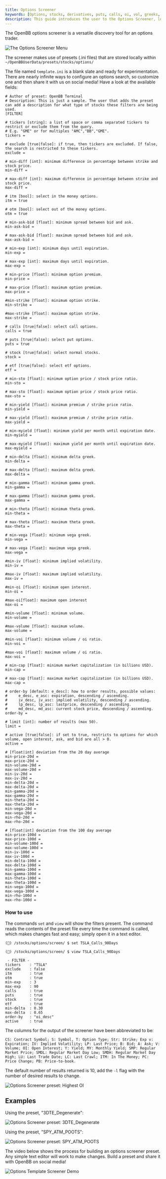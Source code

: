 ```yaml
---
title: Options Screener
keywords: [Options, stocks, derivatives, puts, calls, oi, vol, greeks, bid, ask, last, lp, price, delta, theta, gamma, interest, screener, dte, expiration, expiry, screen]
description: This guide introduces the user to the Options Screener, located within the Options Menu, and provides examples for how to use.
---
```

The OpenBB options screener is a versatile discovery tool for an options trader.

![The Options Screener Menu](https://user-images.githubusercontent.com/85772166/172467269-8752d7fe-a9c6-4cf6-bc6f-3f5a011037e4.png)

The screener makes use of presets (.ini files) that are stored locally within `~/OpenBBUserData/presets/stocks/options/`

The file named `template.ini` is a blank slate and ready for experimentation. There are nearly infinite ways to configure an options search, so customize one and then share it with us on social media! Have a look at the available fields:

````
# Author of preset: OpenBB Terminal
# Description: This is just a sample. The user that adds the preset can add a description for what type of stocks these filters are being used.
[FILTER]

# tickers [string]: a list of space or comma separated tickers to restrict or exclude them from the query.
# E.g. "GME" or for multiples "AMC","BB","GME".
tickers =

# exclude [true|false]: if true, then tickers are excluded. If false, the search is restricted to these tickers.
exclude =

# min-diff [int]: minimum difference in percentage between strike and stock price.
min-diff =

# max-diff [int]: maximum difference in percentage between strike and stock price.
max-diff =

# itm [bool]: select in the money options.
itm = true

# otm [bool]: select out of the money options.
otm = true

# min-ask-bid [float]: minimum spread between bid and ask.
min-ask-bid =

# max-ask-bid [float]: maximum spread between bid and ask.
max-ask-bid =

# min-exp [int]: minimum days until expiration.
min-exp =

# max-exp [int]: maximum days until expiration.
max-exp =

# min-price [float]: minimum option premium.
min-price =

# max-price [float]: maximum option premium.
max-price =

#min-strike [float]: minimum option strike.
min-strike =

#max-strike [float]: maximum option strike.
max-strike =

# calls [true|false]: select call options.
calls = true

# puts [true|false]: select put options.
puts = true

# stock [true|false]: select normal stocks.
stock =

# etf [true|false]: select etf options.
etf =

# min-sto [float]: minimum option price / stock price ratio.
min-sto =

# max-sto [float]: maximum option price / stock price ratio.
max-sto =

# min-yield [float]: minimum premium / strike price ratio.
min-yield =

# max-yield [float]: maximum premium / strike price ratio.
max-yield =

# min-myield [float]: minimum yield per month until expiration date.
min-myield =

# max-myield [float]: maximum yield per month until expiration date.
max-myield =

# min-delta [float]: minimum delta greek.
min-delta =

# max-delta [float]: maximum delta greek.
max-delta =

# min-gamma [float]: minimum gamma greek.
min-gamma =

# max-gamma [float]: maximum gamma greek.
max-gamma =

# min-theta [float]: minimum theta greek.
min-theta =

# max-theta [float]: maximum theta greek.
max-theta =

# min-vega [float]: minimum vega greek.
min-vega =

# max-vega [float]: maximum vega greek.
max-vega =

#min-iv [float]: minimum implied volatility.
min-iv =

#max-iv [float]: maximum implied volatility.
max-iv =

#min-oi [float]: minimum open interest.
min-oi =

#max-oi[float]: maximum open interest
max-oi =

#min-volume [float]: minimum volume.
min-volume =

#max-volume [float]: maximum volume.
max-volume =

#min-voi [float]: minimum volume / oi ratio.
min-voi =

#max-voi [float]: maximum volume / oi ratio.
max-voi =

# min-cap [float]: minimum market capitalization (in billions USD).
min-cap =

# max-cap [float]: maximum market capitalization (in billions USD).
max-cap =

# order-by [default: e_desc]: how to order results, possible values:
#     e_desc, e_asc: expiration, descending / ascending.
#     iv_desc, iv_asc: implied volatility, descending / ascending.
#     lp_desc, lp_asc: lastprice, descending / ascending.
#     md_desc, md_asc: current stock price, descending / ascending.
order-by =

# limit [int]: number of results (max 50).
limit =

# active [true|false]: if set to true, restricts to options for which volume, open interest, ask, and bid are all > 0.
active =

# [float|int] deviation from the 20 day average
min-price-20d =
max-price-20d =
min-volume-20d =
max-volume-20d =
min-iv-20d =
max-iv-20d =
min-delta-20d =
max-delta-20d =
min-gamma-20d =
max-gamma-20d =
min-theta-20d =
max-theta-20d =
min-vega-20d =
max-vega-20d =
min-rho-20d =
max-rho-20d =

# [float|int] deviation from the 100 day average
min-price-100d =
max-price-100d =
min-volume-100d =
max-volume-100d =
min-iv-100d =
max-iv-100d =
min-delta-100d =
max-delta-100d =
min-gamma-100d =
max-gamma-100d =
min-theta-100d =
max-theta-100d =
min-vega-100d =
max-vega-100d =
min-rho-100d =
max-rho-100d =
````
### How to use

The commands `set` and `view` will show the filters present. The command reads the contents of the preset file every time the command is called, which makes changes fast and easy; simply open it in a text editor.

````
(🦋) /stocks/options/screen/ $ set TSLA_Calls_90Days

(🦋) /stocks/options/screen/ $ view TSLA_Calls_90Days

 - FILTER -
tickers    : "TSLA"
exclude    : false
itm        : true
otm        : true
min-exp    : 3
max-exp    : 90
calls      : true
puts       : true
stock      : true
etf        : true
min-delta  : 0.30
max-delta  : 0.65
order-by   : "oi_desc"
active     : true
````

The columns for the output of the screener have been abbreviated to be:
````
CS: Contract Symbol; S: Symbol, T: Option Type; Str: Strike; Exp v: Expiration; IV: Implied Volatility; LP: Last Price; B: Bid; A: Ask; V: Volume; OI: Open Interest; Y: Yield; MY: Monthly Yield; SMP: Regular Market Price; SMDL: Regular Market Day Low; SMDH: Regular Market Day High; LU: Last Trade Date; LC: Last Crawl; ITM: In The Money; PC: Price Change; PB: Price-to-book.
````
The default number of results returned is 10, add the `-l` flag with the number of desired results to change.

![Options Screener preset: Highest OI](https://user-images.githubusercontent.com/85772166/172467821-9f548d96-c97a-4933-86b4-7eb0946bc6db.png)

<h2>Examples</h2>

Using the preset, "3DTE_Degenerate":

![Options Screener preset: 3DTE_Degenerate](https://user-images.githubusercontent.com/85772166/172467959-9f4d767e-bb60-4f80-b023-610cfa7b9694.png)

Using the preset, "SPY_ATM_POOTS":

![Options Screener preset: SPY_ATM_POOTS](https://user-images.githubusercontent.com/85772166/172468094-834ae8a6-4c0e-4ccf-a88f-121741d49155.png)

The video below shows the process for building an options screener preset. Any simple text editor will work to make changes. Build a preset and share it with OpenBB on social media!

![Options Template Screener Demo](https://user-images.githubusercontent.com/85772166/172468268-fc839bf1-54f1-4e91-b1e2-82c8e711dea4.gif)